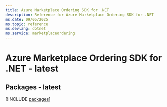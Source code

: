 ```yaml
---
title: Azure Marketplace Ordering SDK for .NET
description: Reference for Azure Marketplace Ordering SDK for .NET
ms.date: 09/05/2025
ms.topic: reference
ms.devlang: dotnet
ms.service: marketplaceordering
---
```

# Azure Marketplace Ordering SDK for .NET - latest
## Packages - latest
[!INCLUDE [packages](marketplace-ordering-index.md)]